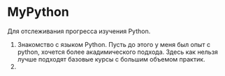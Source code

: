 # MyPython
Для отслеживания прогресса изучения Python. 

1. Знакомство с языком Python. Пусть до этого у меня был опыт с python, хочется более акадимического подхода. Здесь как нельзя лучше подходят базовые курсы с большим объемом практик.
2. 

